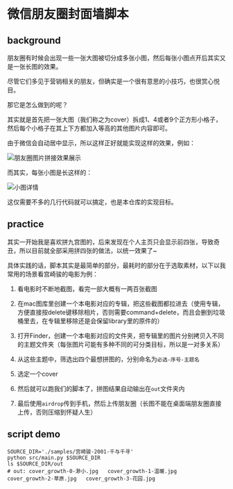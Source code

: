 # 微信朋友圈封面墙脚本

## background

朋友圈有时候会出现一些一张大图被切分成多张小图，然后每张小图点开后其实又是一张长图的效果。

尽管它们多见于营销相关的朋友，但确实是一个很有意思的小技巧，也很赏心悦目。

那它是怎么做到的呢？

其实就是首先把一张大图（我们称之为cover）拆成1、4或者9个正方形小格子，然后每个小格子在其上下方都加入等高的其他图片内容即可。

由于微信会自动居中显示，所以这样正好就能实现这样的效果，例如：

![朋友圈图片拼接效果展示](https://mark-vue-oss.oss-cn-hangzhou.aliyuncs.com/images/20220714/95c4ee4b77614c08becd750bb533e0aa.png?x-oss-process=image/auto-orient,1/interlace,1/quality,q_100/format,jpg)

而其实，每张小图是长这样的：

![小图详情](https://mark-vue-oss.oss-cn-hangzhou.aliyuncs.com/images/20220714/f4d396c0cb4840dea19e1d4060fd3147.png?x-oss-process=image/auto-orient,1/interlace,1/quality,q_100/format,jpg)

这仅需要不多的几行代码就可以搞定，也是本仓库的实现目标。

## practice

其实一开始我是喜欢拼九宫图的，后来发现在个人主页只会显示前四张，导致奇丑，所以目前就全部采用拼四张的做法，以统一效果了~

具体实践的话，脚本其实是最简单的部分，最耗时的部分在于选取素材，以下以我常用的场景看宫崎骏的电影为例：

1. 看电影时不断地截图，看完一部大概有一两百张截图

2. 在mac图库里创建一个本电影对应的专辑，把这些截图都拉进去（使用专辑，方便直接按delete键移除相片，否则需要command+delete，而且会删到垃圾桶里去，在专辑里移除还是会保留library里的原件的）

3. 打开Finder，创建一个本电影对应的文件夹，把专辑里的图片分别拷贝入不同的主题文件夹（每张图片可能有多种不同的可分类目标，所以是一对多关系）

4. 从这些主题中，筛选出四个最想拼图的，分别命名为`必选-序号-主题名`

5. 选定一个cover

6. 然后就可以跑我们的脚本了，拼图结果自动输出在`out`文件夹内

7. 最后使用`airdrop`传到手机，然后上传朋友圈（长图不能在桌面端朋友圈直接上传，否则压缩到怀疑人生）

## script demo

```shell
SOURCE_DIR='./samples/宫崎骏-2001-千与千寻'
python src/main.py $SOURCE_DIR
ls $SOURCE_DIR/out
# out: cover_growth-0-渺小.jpg   cover_growth-1-温暖.jpg   cover_growth-2-草原.jpg   cover_growth-3-花园.jpg
```